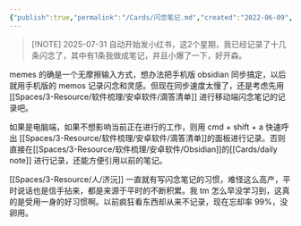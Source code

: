 ```yaml
---
{"publish":true,"permalink":"/Cards/闪念笔记.md","created":"2022-06-09","modified":"2025-07-31","published":"2025-07-31T22:23:16.106+08:00","cssclasses":""}
---
```




> [!NOTE] 2025-07-31
> 自动开始发小红书，这2个星期，我已经记录了十几条闪念了，其中有1条我做成笔记，并且小爆了一下，好开森。


memes 的确是一个无摩擦输入方式，想办法把手机版 obsidian 同步搞定，以后就用手机版的 memos 记录闪念和灵感。但现在同步速度太慢了，还是考虑先用 [[Spaces/3-Resource/软件梳理/安卓软件/滴答清单]] 进行移动端闪念笔记的记录吧。

如果是电脑端，如果不想影响当前正在进行的工作，则用 cmd + shift + a 快速呼出 [[Spaces/3-Resource/软件梳理/安卓软件/滴答清单]]的面板进行记录。否则直接在[[Spaces/3-Resource/软件梳理/安卓软件/Obsidian]]的[[Cards/daily note]] 进行记录，还能方便引用以前的笔记。

[[Spaces/3-Resource/人/济沅]] 一直就有写闪念笔记的习惯，难怪这么高产，平时说话也是信手拈来，都是来源于平时的不断积累。我 tm 怎么早没学习到，这真的是受用一身的好习惯啊。以前疯狂看东西却从来不记录，现在忘却率 99%，没卵用。
